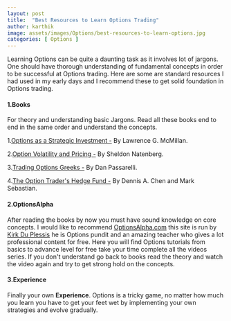 ```yaml
---
layout: post
title:  "Best Resources to Learn Options Trading"
author: karthik
image: assets/images/Options/best-resources-to-learn-options.jpg
categories: [ Options ]
---
```


Learning Options can be quite a daunting task as it involves lot of jargons. One should have thorough understanding of fundamental concepts in order to be successful at Options trading. Here are some are standard resources I had used in my early days and I recommend these to get solid foundation in Options trading.

#### 1.Books 
For theory and understanding basic Jargons. Read all these books end to end in the same order and understand the concepts.

1.[Options as a Strategic Investment -](https://amzn.to/2T5LkUC) By  Lawrence G. McMillan.

2.[Option Volatility and Pricing -](https://amzn.to/2NzNYfd) By Sheldon Natenberg.

3.[Trading Options Greeks -](https://amzn.to/2T3bHdL) By Dan Passarelli.

4.[The Option Trader's Hedge Fund -](https://amzn.to/2Vqxdpl) By Dennis A. Chen and Mark Sebastian.

#### 2.OptionsAlpha
After reading the books by now you must have sound knowledge on core concepts. I would like to recommend [OptionsAlpha.com](https://optionalpha.com/) this site is run by [Kirk Du Plessis](https://optionalpha.com/about) he is Options pundit and an amazing teacher who gives a lot professional content for free. Here you will find Options tutorials from basics to advance level for free take your time complete all the videos series. If you don't understand go back to books read the theory and watch the video again and try to get strong hold on the concepts.

#### 3.Experience
Finally your own **Experience**. Options is a tricky game, no matter how much you learn you have to get your feet wet by implementing your own strategies and evolve gradually.

 

